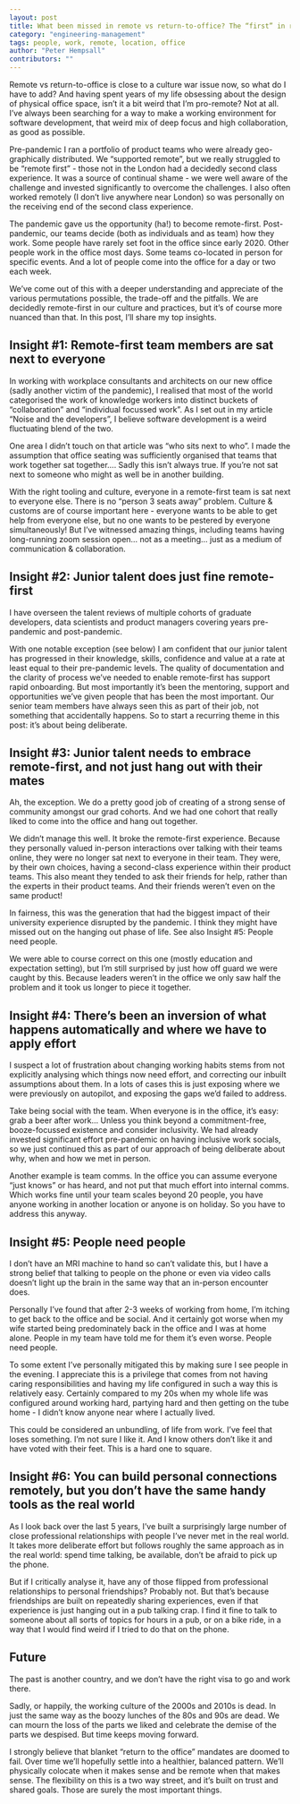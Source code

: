 ```yaml
---
layout: post
title: What been missed in remote vs return-to-office? The “first” in remote-first
category: "engineering-management"
tags: people, work, remote, location, office
author: "Peter Hempsall"
contributors: ""
---
```


Remote vs return-to-office is close to a culture war issue now, so what do I have to add? And having spent years of my life obsessing about the design of physical office space, isn’t it a bit weird that I’m pro-remote? Not at all. I’ve always been searching for a way to make a working environment for software development, that weird mix of deep focus and high collaboration, as good as possible. 

Pre-pandemic I ran a portfolio of product teams who were already geo-graphically distributed. We “supported remote”, but we really struggled to be “remote first” - those not in the London had a decidedly second class experience. It was a source of continual shame - we were well aware of the challenge and invested significantly to overcome the challenges. I also often worked remotely (I don’t live anywhere near London) so was personally on the receiving end of the second class experience.

The pandemic gave us the opportunity (ha!) to become remote-first. Post-pandemic, our teams decide (both as individuals and as team) how they work. Some people have rarely set foot in the office since early 2020. Other people work in the office most days. Some teams co-located in person for specific events. And a lot of people come into the office for a day or two each week. 

We’ve come out of this with a deeper understanding and appreciate of the various permutations possible, the trade-off and the pitfalls. We are decidedly remote-first in our culture and practices, but it’s of course more nuanced than that. In this post, I’ll share my top insights.


## Insight #1: Remote-first team members are sat next to everyone

In working with workplace consultants and architects on our new office (sadly another victim of the pandemic), I realised that most of the world categorised the work of knowledge workers into distinct buckets of “collaboration” and “individual focussed work”. As I set out in my article “Noise and the developers”, I believe software development is a weird fluctuating blend of the two.

One area I didn’t touch on that article was “who sits next to who”. I made the assumption that office seating was sufficiently organised that teams that work together sat together…. Sadly this isn’t always true. If you’re not sat next to someone who might as well be in another building. 

With the right tooling and culture, everyone in a remote-first team is sat next to everyone else. There is no “person 3 seats away” problem.
Culture & customs are of course important here - everyone wants to be able to get help from everyone else, but no one wants to be pestered by everyone simultaneously! But I’ve witnessed amazing things, including teams having long-running zoom session open… not as a meeting… just as a medium of communication & collaboration. 


## Insight #2: Junior talent does just fine remote-first

I have overseen the talent reviews of multiple cohorts of graduate developers, data scientists and product managers covering years pre-pandemic and post-pandemic. 

With one notable exception (see below) I am confident that our junior talent has progressed in their knowledge, skills, confidence and value at a rate at least equal to their pre-pandemic levels. The quality of documentation and the clarity of process we’ve needed to enable remote-first has support rapid onboarding. But most importantly it’s been the mentoring, support and opportunities we’ve given people that has been the most important. Our senior team members have always seen this as part of their job, not something that accidentally happens. So to start a recurring theme in this post: it’s about being deliberate.


## Insight #3: Junior talent needs to embrace remote-first, and not just hang out with their mates

Ah, the exception. We do a pretty good job of creating of a strong sense of community amongst our grad cohorts. And we had one cohort that really liked to come into the office and hang out together. 

We didn’t manage this well. It broke the remote-first experience. Because they personally valued in-person interactions over talking with their teams online, they were no longer sat next to everyone in their team. They were, by their own choices, having a second-class experience within their product teams. This also meant they tended to ask their friends for help, rather than the experts in their product teams. And their friends weren’t even on the same product!

In fairness, this was the generation that had the biggest impact of their university experience disrupted by the pandemic. I think they might have missed out on the hanging out phase of life. See also Insight #5: People need people.

We were able to course correct on this one (mostly education and expectation setting), but I’m still surprised by just how off guard we were caught by this. Because leaders weren’t in the office we only saw half the problem and it took us longer to piece it together.


## Insight #4: There’s been an inversion of what happens automatically and where we have to apply effort

I suspect a lot of frustration about changing working habits stems from not explicitly analysing which things now need effort, and correcting our inbuilt assumptions about them. In a lots of cases this is just exposing where we were previously on autopilot, and exposing the gaps we’d failed to address.

Take being social with the team. When everyone is in the office, it’s easy: grab a beer after work… Unless you think beyond a commitment-free, booze-focussed existence and consider inclusivity. We had already invested significant effort pre-pandemic on having inclusive work socials, so we just continued this as part of our approach of being deliberate about why, when and how we met in person.

Another example is team comms. In the office you can assume everyone “just knows” or has heard, and not put that much effort into internal comms. Which works fine until your team scales beyond 20 people, you have anyone working in another location or anyone is on holiday. So you have to address this anyway.


## Insight #5: People need people

I don’t have an MRI machine to hand so can’t validate this, but I have a strong belief that talking to people on the phone or even via video calls doesn’t light up the brain in the same way that an in-person encounter does. 

Personally I’ve found that after 2-3 weeks of working from home, I’m itching to get back to the office and be social. And it certainly got worse when my wife started being predominately back in the office and I was at home alone. People in my team have told me for them it’s even worse. People need people.

To some extent I’ve personally mitigated this by making sure I see people in the evening. I appreciate this is a privilege that comes from not having caring responsibilities and having my life configured in such a way this is relatively easy. Certainly compared to my 20s when my whole life was configured around working hard, partying hard and then getting on the tube home - I didn’t know anyone near where I actually lived.

This could be considered an unbundling, of life from work. I’ve feel that loses something. I’m not sure I like it. And I know others don’t like it and have voted with their feet. This is a hard one to square. 


## Insight #6: You can build personal connections remotely, but you don’t have the same handy tools as the real world

As I look back over the last 5 years, I’ve built a surprisingly large number of close professional relationships with people I’ve never met in the real world. It takes more deliberate effort but follows roughly the same approach as in the real world: spend time talking, be available, don’t be afraid to pick up the phone.

But if I critically analyse it, have any of those flipped from professional relationships to personal friendships? Probably not. But that’s because friendships are built on repeatedly sharing experiences, even if that experience is just hanging out in a pub talking crap. I find it fine to talk to someone about all sorts of topics for hours in a pub, or on a bike ride, in a way that I would find weird if I tried to do that on the phone.



## Future
The past is another country, and we don’t have the right visa to go and work there.

Sadly, or happily, the working culture of the 2000s and 2010s is dead. In just the same way as the boozy lunches of the 80s and 90s are dead. We can mourn the loss of the parts we liked and celebrate the demise of the parts we despised. But time keeps moving forward.

I strongly believe that blanket “return to the office” mandates are doomed to fail. Over time we’ll hopefully settle into a healthier, balanced pattern. We’ll physically colocate when it makes sense and be remote when that makes sense. The flexibility on this is a two way street, and it’s built on trust and shared goals. Those are surely the most important things.
